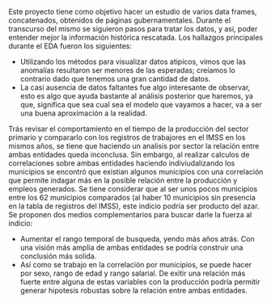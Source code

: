 Este proyecto tiene como objetivo hacer un estudio de varios data frames, concatenados, obtenidos de páginas gubernamentales. Durante el transcurso del mismo se siguieron pasos para tratar los datos, y así, poder entender mejor la información histórica rescatada. Los hallazgos principales durante el EDA fueron los siguientes:
*   Utilizando los métodos para visualizar datos atipícos, vimos que las anomalías resultaron ser menores de las esperadas; creíamos lo contrario dado que tenemos una gran cantidad de datos. 
*   La casi ausencia de datos faltantes fue algo interesante de observar, esto es algo que ayuda bastante al análisis posterior que haremos, ya que, significa que sea cual sea el modelo que vayamos a hacer, va a ser una buena aproximación a la realidad.

Trás revisar el comportamiento en el tiempo de la producción del sector primario y compararlo con los registros de trabajores en el IMSS en los mismos años, se tiene que haciendo un analisis por sector la relación entre ambas entidades queda inconclusa. Sin embargo, al realizar calculos de correlaciones sobre ambas entidades haciendo indiviudalizando los municipios se encontró que existian algunos municipios con una correlación que permite indagar más en la posible relación entre la producción y empleos generados. Se tiene considerar que al ser unos pocos municipios entre los 62 municipios comparados (al haber 10 municipios sin presencia en la tabla de registros del IMSS), este indicio podría ser producto del azar. Se proponen dos medios complementarios para buscar darle la fuerza al indicio:

* Aumentar el rango temporal de busqueda, yendo más años atrás. Con una visión más amplia de ambas entidades se podría construir una conclusión más solida.
* Así como se trabajo en la correlación por municipios, se puede hacer por sexo, rango de edad y rango salarial. De exitir una relación más fuerte entre alguna de estas variables con la producción podría permitir generar hipotesis robustas sobre la relación entre ambas entidades.
